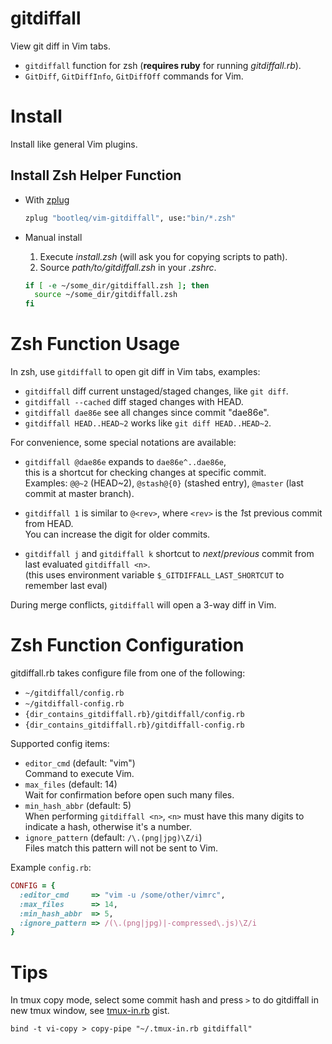 gitdiffall
==========

View git diff in Vim tabs.

- `gitdiffall` function for zsh (**requires ruby** for running _gitdiffall.rb_).
- `GitDiff`, `GitDiffInfo`, `GitDiffOff` commands for Vim.


Install
=======

Install like general Vim plugins.


## Install Zsh Helper Function

- With [zplug][]

  ```zsh
  zplug "bootleq/vim-gitdiffall", use:"bin/*.zsh"
  ```

- Manual install

  1. Execute _install.zsh_ (will ask you for copying scripts to path).
  2. Source _path/to/gitdiffall.zsh_ in your _.zshrc_.

  ```zsh
  if [ -e ~/some_dir/gitdiffall.zsh ]; then
    source ~/some_dir/gitdiffall.zsh
  fi
  ```


Zsh Function Usage
==================

In zsh, use `gitdiffall` to open git diff in Vim tabs, examples:

- `gitdiffall`  diff current unstaged/staged changes, like `git diff`.
- `gitdiffall --cached` diff staged changes with HEAD.
- `gitdiffall dae86e` see all changes since commit "dae86e".
- `gitdiffall HEAD..HEAD~2` works like `git diff HEAD..HEAD~2`.

For convenience, some special notations are available:

- `gitdiffall @dae86e` expands to `dae86e^..dae86e`,  
  this is a shortcut for checking changes at specific commit.  
  Examples: `@@~2` (HEAD~2), `@stash@{0}` (stashed entry), `@master` (last commit at master branch).

- `gitdiffall 1`  is similar to `@<rev>`, where `<rev>` is the *1*st previous commit from HEAD.  
  You can increase the digit for older commits.

- `gitdiffall j` and `gitdiffall k` shortcut to _next_/_previous_ commit from last evaluated `gitdiffall <n>`.  
  (this uses environment variable `$_GITDIFFALL_LAST_SHORTCUT` to remember last eval)

During merge conflicts, `gitdiffall` will open a 3-way diff in Vim.


Zsh Function Configuration
==========================

gitdiffall.rb takes configure file from one of the following:

- `~/gitdiffall/config.rb`
- `~/gitdiffall-config.rb`
- `{dir_contains_gitdiffall.rb}/gitdiffall/config.rb`
- `{dir_contains_gitdiffall.rb}/gitdiffall-config.rb`

Supported config items:

- `editor_cmd` (default: "vim")  
  Command to execute Vim.
- `max_files` (default: 14)  
  Wait for confirmation before open such many files.
- `min_hash_abbr` (default: 5)  
  When performing `gitdiffall <n>`,
  `<n>` must have this many digits to indicate a hash,
  otherwise it's a number.
- `ignore_pattern` (default: `/\.(png|jpg)\Z/i`)  
  Files match this pattern will not be sent to Vim.

Example `config.rb`:

```ruby
CONFIG = {
  :editor_cmd     => "vim -u /some/other/vimrc",
  :max_files      => 14,
  :min_hash_abbr  => 5,
  :ignore_pattern => /(\.(png|jpg)|-compressed\.js)\Z/i
}
```


Tips
====

In tmux copy mode, select some commit hash and press `>` to do gitdiffall in
new tmux window, see [tmux-in.rb][] gist.

```
bind -t vi-copy > copy-pipe "~/.tmux-in.rb gitdiffall"
```



[tmux-in.rb]: https://gist.github.com/bootleq/786cb41a8072e537467e
[zplug]: http://zplug.sh/
